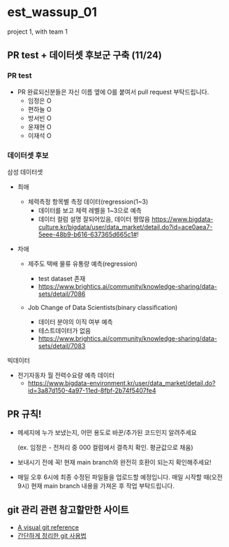 # est_wassup_01
project 1, with team 1


## PR test + 데이터셋 후보군 구축 (11/24)
### PR test
- PR 완료되신분들은 자신 이름 옆에 O를 붙여서 pull request 부탁드립니다.
  - 임정은 O
  - 편하늘 O
  - 방서빈 O
  - 윤재현 O
  - 이재석 O

### 데이터셋 후보
삼성 데이터셋
- 최애
  - 체력측정 항목별 측정 데이터(regression(1~3)
    - 데이터를 보고 체력 레벨을 1~3으로 예측
    - 데이터 컬럼 설명 잘되어있음, 데이터 짱많음
      https://www.bigdata-culture.kr/bigdata/user/data_market/detail.do?id=ace0aea7-5eee-48b9-b616-637365d665c1#!

- 차애
  - 제주도 택배 물류 유통량 예측(regression)
    - test dataset 존재
    - https://www.brightics.ai/community/knowledge-sharing/data-sets/detail/7086

  - Job Change of Data Scientists(binary classification)
    - 데이터 분야의 이직 여부 예측
    - 테스트데이터가 없음
    - https://www.brightics.ai/community/knowledge-sharing/data-sets/detail/7083


빅데이터
- 전기자동차 월 전력수요량 예측 데이터
  - https://www.bigdata-environment.kr/user/data_market/detail.do?id=3a87d150-4a97-11ed-8fbf-2b74f5407fe4

## PR 규칙!
- 메세지에 누가 보냈는지, 어떤 용도로 바꾼/추가된 코드인지 알려주세요

  (ex. 임정은 - 전처리 중 000 컬럼에서 결측치 확인. 평균값으로 채움)
- 보내시기 전에 꼭! 현재 main branch와 완전히 호환이 되는지 확인해주세요!
- 매일 오후 6시에 최종 수정된 파일들을 업로드할 예정입니다. 매일 시작할 때(오전 9시) 현재 main branch 내용을 가져온 후 작업 부탁드립니다.

## git 관리 관련 참고할만한 사이트
- [A visual git reference](https://marklodato.github.io/visual-git-guide/index-ko.html)
- [간단하게 정리한 git 사용법](https://gin-girin-grim.tistory.com/10)
